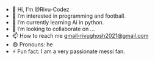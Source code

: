 - 👋 Hi, I’m @Rivu-Codez
- 👀 I’m interested in programming and football.
- 🌱 I’m currently learning Ai in python.
- 💞️ I’m looking to collaborate on ...
- 📫 How to reach me gmail-rivughosh2021@gmail.com
- 😄 Pronouns: he
- ⚡ Fun fact: I am a very passionate messi fan.

<!---
Rivu-Codez/Rivu-Codez is a ✨ special ✨ repository because its `README.md` (this file) appears on your GitHub profile.
You can click the Preview link to take a look at your changes.
--->
